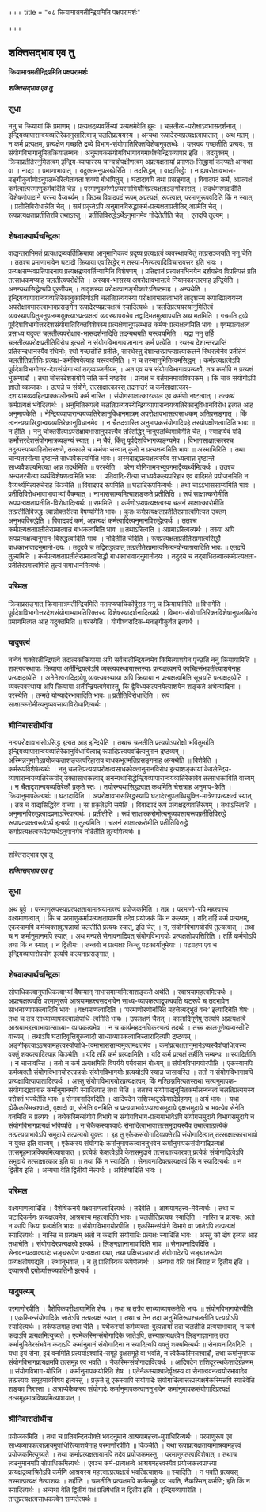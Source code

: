 +++
title = "०८ क्रियामात्रमतीन्द्रियमिति पक्षपरामर्शः"

+++


## शक्तिसद्भाव एव तु

**क्रियामात्रमतीन्द्रियमिति पक्षपरामर्शः**

***शक्तिसद्भाव एव तु***

### **सुधा**

ननु च क्रियायां किं प्रमाणम् । प्रत्यक्षद्रव्यवर्तिन्यां प्रत्यक्षमेवेति ब्रूमः । चलतीत्य-परोक्षाऽवभासदर्शनात् । इन्द्रियव्यापारान्वयव्यतिरेकानुसारित्वाच् चलतिप्रत्ययस्य । अन्यथा रूपादेरप्यप्रत्यक्षत्वापातात् । अथ मतम् । न कर्म प्रत्यक्षम्, प्रत्यक्षेण गच्छति द्रव्ये विभाग-संयोगातिरिक्तविशेषानुपलब्धेः । यस्त्वयं गच्छतीति प्रत्ययः, स संयोगविभागानुमितक्रियालम्बनः। अनुमापकसंयोगविभागावगमार्थश्चेन्द्रियव्यापार इति । तदयुक्तम् । क्रियाप्रतीतेरनुमितत्वम् इन्द्रिय-व्यापारस्य चान्यत्रोपक्षीणत्वम् अप्रत्यक्षतायां प्रमाणतः सिद्धायां कल्प्यते अन्यथा वा । नाद्यः । प्रमाणाभावात् । यदुक्तमनुपलब्धेरिति । तदसिद्धम् । वाद्यसिद्धेः । न ह्यपरोक्षावभास-मङ्गीकुर्वाणोऽनुपलब्धेरित्येतावता शक्यो बोधयितुम् । घटादावपि तथा प्रसङ्गात् । विवादपदं कर्म, अप्रत्यक्षं कर्मत्वात्परमाणुकर्मवदिति चेन्न । परमाणुकर्मणोऽप्यस्माभिर्योगिप्रत्यक्षताऽङ्गीकारात् । तदर्थमस्मदादीति विशेषणोपादाने परस्य वैय्यर्थ्यम् । किञ्च विवादपदं रूपम् अप्रत्यक्षं, रूपत्वात्, परमाणुरूपवदिति किं न स्यात् । प्रतीतिविरोधान्नेति चेत् । समं प्रकृतेऽपि अनुमानविरुद्धाकर्म-प्रत्यक्षताप्रतीतिर् अप्रमेति चेत् । रूपप्रत्यक्षताप्रतीतिरपि तथाऽस्तु । प्रतीतिविरुद्धेऽर्थेऽनुमानमेव नोदेतेतीति चेत् । एतदपि तुल्यम् ।

### **शेषवाक्यार्थचन्द्रिका**

वाद्यन्तराभिमतं प्रत्यक्षद्रव्यवर्तिक्रियाया आनुमानिकत्वं प्रदूष्य प्रत्यक्षत्वं व्यवस्थापयितुं तत्प्रसञ्जयति ननु चेति । ततश्च प्रमाणाभावेन घटादौ क्रियाया एवासिद्धेर् न तस्या-नित्यत्वादिविचारावसर इति भावः । प्रत्यक्षसम्भवप्रतिपादनाय प्रत्यक्षद्रव्यवर्तिन्यामिति विशेषणम् । प्रतिज्ञातं प्रत्यक्षमभिनयेन दर्शयन्नेव विप्रतिपन्नं प्रति तत्साधकमप्याह चलतीत्यपरोक्षेति । अस्याव-भासस्य अपरोक्षावभासत्वे नियामकान्तरमाह इन्द्रियेति । अनन्यथासिद्धेत्यपि पूरणीयम् । तादृशस्या परोक्षत्वानङ्गीकारेऽनिष्टमाह ॥ अन्यथेति । इन्द्रियव्यापारान्वयव्यतिरेकानुकारिणोऽपि चलतिप्रत्ययस्या परोक्षावभासत्वाभावे तादृशस्य रूपादिप्रत्ययस्य अपरोक्षावभासत्वाभावप्रसङ्गेन रूपादेरप्यप्रत्यक्षत्वं स्यादित्यर्थः । चलतिप्रत्ययस्यानुमितित्वं व्यवस्थापयितुमनुपलम्भयुक्त्याऽप्रत्यक्षत्वं व्यवस्थापयन्नेव तद्वादिमतमुत्थापयति अथ मतमिति । गच्छति द्रव्ये पूर्वदेशविभागोत्तरदेशसंयोगातिरिक्तविशेषस्य प्रत्यक्षेणानुपलम्भान्न कर्मणः प्रत्यक्षत्वमिति भावः । एवमप्रत्यक्षत्वं प्रसाध्य यदुक्तं चलतीत्यपरोक्षाव-भासदर्शनादिति तदन्यथयति यस्त्वयमिति । यद्वा ननु तर्हि चलतीत्यपरोक्षप्रतीतिविरोध इत्यतो न संयोगविभागावजानानः कर्म प्रत्येति । रथस्य देशान्तरप्राप्तिं प्रतिसन्दधानस्यैव रथिनोः, रथो गच्छतीति प्रतीतेः, सारथेस्तु देशान्तरप्राप्त्यप्रत्याकलने स्थिरत्वेनेव प्रतीतेर्न चलतीतिप्रतीतिः प्रत्यक्ष-कर्मविषयेत्याह यस्त्वयमिति । न च तस्यानुमितित्वमसिद्धम् । कर्मप्रत्यक्षत्वेऽपि पूर्वदेशविभागोत्तर-देशसंयोगाभ्यां तद्य्वञ्जनीयम् । अत एव यत्र संयोगविभागावप्रत्यक्षौ, तत्र कर्मापि न प्रत्यक्षं भूकम्पादौ । तथा चोत्तरदेशसंयोगे सति कर्म नष्टमेव । प्रत्यक्षं च वर्तमानमात्रविषयकम् । किं चात्र संयोगोऽपि ज्ञातो व्यञ्जकः । उत्पन्ने च संयोगे, तत्साक्षात्कारस् तदनन्तरं च कर्मसाक्षात्कार-दशायामव्यवहितप्राक्कालीनमपि कर्म नास्ति । संयोगसाक्षात्कारकाल एव कर्मणो नष्टत्वात् । तत्कथं कर्मप्रत्यक्षं भवेदित्यर्थः । अनुमितिरूपत्वे चलतिप्रत्ययस्येन्द्रियव्यापारान्वयव्यतिरेकानुविधानविरोध इत्यत आह अनुमापकेति । नेन्द्रियव्यापारान्वयव्यतिरेकानुविधानमात्रम् अपरोक्षावभासत्वसाधकम् अतिप्रसङ्गात् । किं त्वनन्यथासिद्धान्वयव्यतिरेकानुविधानमेव । न चैतदत्रास्ति अनुमापकसंयोगादिग्रहे तस्योपक्षीणत्वादिति भावः ॥ न हीति । ननु चोक्तरीत्याऽपरोक्षावभासानुपपत्त्यैव तत्सिद्धिर् नानुपलब्धिमात्रेणेति चेत् । स्यादप्येवं यदि कर्मोत्तरदेशसंयोगमात्रव्यङ्ग्यं स्यात् । न चैवं, किंतु पूर्वदेशविभागव्यङ्ग्यमेव । विभागसाक्षात्कारश्च तदुत्पत्त्यव्यवहितोत्तरक्षणे, तत्काले च कर्मणः सत्त्वात् कुतो न प्रत्यक्षत्वमिति भावः ॥ अस्माभिरिति । तथा चान्यतररीत्या दृष्टान्ते साध्यवैकल्यमिति भावः। अस्मदाद्यप्रत्यक्षत्वस्यैव साध्यत्वान्न दृष्टान्ते साध्यवैकल्यमित्यत आह तदर्थमिति ॥ परस्येति । परेण योगिनामनभ्युपगमाद्वैय्यर्थ्यमित्यर्थः । ततश्च अन्यतररीत्या व्यर्थविशेषणत्वमिति भावः । प्रतिवादि-रीत्या साध्यवैकल्यपरिहार एव वादिमते प्रयोजनमिति न वैय्यर्थ्यमित्यरुचेराह किञ्चेति ॥ विवादपदं रूपमिति ॥ घटादिरूपमित्यर्थः । तथा चाऽऽभाससाम्यमिति भावः । प्रतीतिविरोधभावाभावाभ्यां वैषम्यात् । नाभाससाम्यमित्याशङ्कते प्रतीतिति । रूपं साक्षात्करोमीति रूपप्रत्यक्षताप्रतीति-विरोधादित्यर्थः ॥ सममिति । कर्मणोऽप्यप्रत्यक्षत्वस्य चलनं साक्षात्कारोमीति तत्प्रतीतिविरुद्ध-त्वान्नोक्तरीत्या वैषम्यमिति भावः । कुतः कर्मप्रत्यक्षताप्रतीतेरप्रमात्वमित्यत उक्तम् अनुभवविरुद्धेति । विवादपदं कर्म, अप्रत्यक्षं कर्मत्वादित्यनुमानविरुद्धेत्यर्थः । ततश्च कर्मप्रत्यक्षताप्रतीतेरप्रमात्वान्न बाधकत्वमिति भावः ॥ तथाऽस्त्विति । अप्रमाऽस्त्वित्यर्थः । तस्या अपि रूपप्रत्यक्षत्वानुमान-विरुद्धत्वादिति भावः । नोदेतीति चेदिति । रूपप्रत्यक्षताप्रतीतेरप्रमात्वसिद्धौ बाधकाभावादनुमानो-दयः । तदुदये च तद्विरुद्धत्वात् तत्प्रतीतेरप्रमात्वमित्यन्योन्याश्रयादिति भावः ॥ एतदपि तुल्यमिति । कर्मप्रत्यक्षताप्रतीतेरप्रमात्वसिद्धौ बाधकाभावादनुमानोदयः । तदुदये च तद्बाधितत्वात्कर्मप्रत्यक्षता-प्रतीतेरप्रमात्वमिति तुल्यं समाधानमित्यर्थः ।

### **परिमल**

क्रियाप्रसङ्गात् क्रियामात्रमतीन्द्रियमिति मतमप्यपाचिकीर्षुराह ननु च क्रियायामिति ॥ विभागेति । पूर्वदेशविभागोत्तरदेशसंयोगाभ्यामतिरिक्तस्य विशेषस्यादर्शनादित्यर्थः । विभाग-संयोगातिरिक्तविशेषानुपलब्धिरेव प्रमाणमित्यत आह यदुक्तमिति ॥ परस्येति । योगीश्वरादिक-मनङ्गीकुर्वत इत्यर्थः ।

### **यादुपत्यं**

नन्वेवं शक्तेरतीन्द्रियत्वे तदात्मकक्रियाया अपि सर्वत्रातीन्द्रियत्वमेव किमित्याशयेन पृच्छति ननु क्रियायामिति । शक्त्यवस्थायाः क्रियाया अतीन्द्रियत्वेऽपि व्यक्त्यवस्थायास्तस्याः प्रत्यक्षत्वमपि क्वचित्संभवतीत्याशयेनाह प्रत्यक्षद्रव्येति । अनेनेश्वरादिद्रव्येषु व्यक्त्यवस्थाया अपि क्रियाया न प्रत्यक्षत्वमिति सूचयति प्रत्यक्षद्रव्येति । व्यक्त्यवस्थाया अपि क्रियाया अतीन्द्रियत्वमेवास्तु, किं द्वैविध्यकल्पनयेत्याशयेन शङ्कते अथेत्यादिना ॥ परस्येति । तन्मते योग्यादेरभावादिति भावः ॥ प्रतीतिविरोधादिति । रूपं साक्षात्करोमीत्यनुव्यवसायाविरोधादित्यर्थः ।

### **श्रीनिवासतीर्थीया**

नन्वपरोक्षावभासोऽसिद्ध इत्यत आह इन्द्रियेति । तथाच चलतीति प्रत्ययोऽपरोक्षो भवितुमर्हति इन्द्रियव्यापारान्वयव्यतिरेकानुविधायित्वाद् रूपादिप्रत्ययवदित्यनुमानं द्रष्टव्यम् । अस्मिन्ननुमानेऽप्रयोजकताशङ्कापरिहाराय बाधकभूतमतिप्रसङ्गमाह अन्यथेति ॥ विशेषेति । कर्मरूपविशेषेत्यर्थः । ननु चलतिप्रत्ययापरोक्षत्वसाधकोक्तानुमानविरोध इत्याशङ्कायां केवलेन्द्रिय-व्यापारान्वयव्यतिरेकयोर् उक्तासाधकत्वाद् अनन्यथासिद्धेन्द्रियव्यापारान्वयव्यतिरेकावेव तत्साधकाविति वाच्यम् । न चैतादृशान्वयव्यतिरेकौ प्रकृते स्तः । तयोरन्यथासिद्धत्वात् कथमिति चेत्तत्राह अनुमाप-केति । क्रियानुमापकेत्यर्थः ॥ घटादाविति । अपरोक्षावभाससिद्धस्यापि घटादेरनुपलब्धियुक्ति-मात्रेणाप्रत्यक्षत्वं स्यात् । तत्र च वाद्यसिद्धिरेव वाच्या । सा प्रकृतेऽपि समेति । विवादपदं रूपं प्रत्यक्षद्रव्यवर्तिरूपम् । तथाऽस्त्विति । अनुमानविरुद्धत्वादप्रमाऽस्त्वित्यर्थः । प्रतीतीति । रूपं साक्षात्करोमीत्यनुव्यवसायरूपप्रतीतिविरुद्धे रूपाप्रत्यक्षत्वरूपेऽर्थ इत्यर्थः ॥ तुल्यमिति । चलनं साक्षात्करोमीति प्रतीतिविरुद्धे कर्माप्रत्यक्षत्वरूपेऽप्यर्थेऽनुमानमेव नोदेतीति तुल्यमित्यर्थः ॥

------------------------------------------------------------------------

शक्तिसद्भाव एव तु

***शक्तिसद्भाव एव तु***

### **सुधा**

अथ ब्रूषे । परमाणुरूपस्याप्रत्यक्षतायामाश्रयामहत्त्वं प्रयोजकमिति । तन्न । परमाणो-रपि महत्त्वस्य वक्ष्यमाणत्वात् । किं च परमाणुकर्माप्रत्यक्षतायामपि तदेव प्रयोजकं किं न कल्प्यम् । यदि तर्हि कर्म प्रत्यक्षम्, एकस्यामपि कर्मव्यक्तावुत्पन्नायां चलतीति प्रत्ययः स्यात्, इति चेत् । न, संयोगविभागयोरपि तुल्यत्वात् । तथा च न कर्मानुमानमपि स्यात् । अथ मन्यसे सेनावनादिवत् संयोगविभागयोः प्रत्यक्षतोपपत्तिरिति । तर्हि कर्मणोऽपि तथा किं न स्यात् । न द्वितीयः । तन्तवो न प्रत्यक्षाः किन्तु पटकार्यानुमेयाः । पटग्रहण एव च इन्द्रियव्यापारोपयोग इत्यपि कल्पनाप्रसङ्गात् ।

### **शेषवाक्यार्थचन्द्रिका**

सोपाधिकत्वानुपाधिकत्वाभ्यां वैषम्यान् नाभासमाम्यमित्याशङ्कते अथेति । स्वाश्रयामहत्त्वमित्यर्थः । अप्रत्यक्षत्ववति परमाणुरूपे आश्रयामहत्त्वसद्भावेन साध्य-व्यापकत्वाद्रूपत्ववति घटरूपे च तदभावेन साधनाव्यापकत्वादिति भावः ॥ वक्ष्यमाणत्वादिति । ‘परमाणोरणोर्नास्ति महत्तेत्यद्भुतं वचः’ इत्यादिनेति शेषः । तथा च तत्र साध्याव्यापकत्वान्नोपाधि-त्वमिति भावः । उपलक्षणं चैतत् । कालादिगुणेषु सत्यपि अप्रत्यक्षत्वे आश्रयामहत्त्वाभावात्साध्या- व्यापकत्वमेव । न च कार्यमहदनधिकरणत्वं तदर्थः । तच्च कालगुणेष्वप्यस्तीति वाच्यम् । तथाऽपि घटादिवृत्तिगुरुत्वादौ साध्याव्यापकत्वानिस्तारादित्यपि द्रष्टव्यम् । अङ्गीकृत्याऽऽश्रयामहत्त्वस्योपाधि-त्वमाभाससाम्यमुक्तमक्षतमेव । कर्माप्रत्यक्षतानुमानेऽप्यस्यैवोपाधित्वस्य वक्तुं शक्यत्वादित्याह किञ्चेति ॥ यदि तर्हि कर्म प्रत्यक्षमिति । यदि कर्म प्रत्यक्षं तर्हीति सम्बन्धः ॥ स्यादितीति । न चासावस्ति । ततो न कर्म प्रत्यक्षमिति विपर्यये पर्यवसानं बोध्यम् ॥ संयोगविभागयोरपीति । एकस्यामपि कर्मव्यक्तौ संयोगविभागयोरुत्पन्नयोः संयोगविभागयोः प्रत्ययोऽपि स्यान्न चासावस्ति । ततो न संयोगविभागावपि प्रत्यक्षावित्यापातादित्यर्थः । अस्तु संयोगविभागयोरप्रत्यक्षत्वम्, किं नश्छिन्नमित्यतस्तथा सत्यनुमापक-संयोगाद्यज्ञानान्न कर्मानुमानमपि स्यादित्याह तथा चेति । ततश्च संयोगाद्यनुमितकर्मालम्बनत्वं चलतिप्रत्ययस्य परोक्तं भज्येतेति भावः ॥ सेनावनादिवदिति । आदिपदेन राशिस्थदूरकेशादेर्ग्रहणम् ॥ अयं भावः । यथा ह्येकैकस्मिन्नश्वादौ, वृक्षादौ वा, सेनेति वनमिति च प्रत्ययाभावेऽप्यश्वसमुदाये वृक्षसमुदाये च भवत्येव सेनेति वनमिति च प्रत्ययः । तथैकस्मिन्संयोगे विभागे च संयोगविभाग-प्रत्ययाभावेऽपि संयोगसमुदाये विभागसमुदाये च संयोगविभागप्रत्यक्षं भविष्यति । न चैकैकस्याश्वादेः सेनादित्वाभावात्तत्समुदायस्यैव तथात्वात्प्रत्येकं तत्प्रत्ययाभावेऽपि समुदाये तत्प्रत्ययो युक्तः । इह तु एकैकसंयोगादिव्यक्तेरपि संयोगादित्वात् तत्साक्षात्काराभावो न युक्त इति वाच्यम् । एकैकस्य संयोगादेः कर्मानुमापकत्वाननुभवेन कर्मानुमापकसंयोगादिप्रत्यक्षं तत्समूहमात्रविषयमित्याशयात् । प्रत्येकं केशत्वेऽपि केशसमुदाये तत्साक्षात्कारवत् प्रत्येकं संयोगादित्वेऽपि समुदाये तत्साक्षात्कार इति वा ॥ तथा किं न स्यादिति । सेनावनादिवत्प्रत्यक्षत्वं किं न स्यादित्यर्थः ॥ न द्वितीय इति । अन्यथा वेति द्वितीयो नेत्यर्थः । अविशेषादिति भावः ।

### **परिमल**

वक्ष्यमाणत्वादिति । वैशेषिकनये वक्ष्यमाणत्वादित्यर्थः । तदेवेति । आश्रयामहत्त्व-मेवेत्यर्थः । तथा च घटादिकर्मणः प्रत्यक्षत्वमेव, आश्रयस्य महत्त्वादिति भावः ॥ चलतीतिप्रत्ययः स्यादिति । नास्ति च प्रत्ययः, अतो न कापि क्रिया प्रत्यक्षेति भावः ॥ संयोगविभागयोरपीति । एकस्मिन्संयोगे विभागे वा जातेऽपि तत्प्रत्यक्षं स्यादित्यर्थः । नास्ति च प्रत्यक्षम् अतो न कदापि संयोगादिः प्रत्यक्षः स्यादिति भावः । अस्तु को दोष इत्यत आह तथाचेति । संयोगादेरप्रत्यक्षत्वे इत्यर्थः । लिङ्गज्ञानाभावादिति भावः ॥ सेनावनादिवदिति । सेनावनपदवाक्यादेः सङ्घरूपेण प्रत्यक्षता यथा, तथा पक्षिसञ्चारादौ संयोगादेरपि सङ्घातरूपेण प्रत्यक्षतोपपद्यते । तथानुभवात् । न तु प्रातिस्विक रूपेणेत्यर्थः । अन्यथा वेति पक्षं निराह न द्वितीय इति । द्य्वाश्रयौ द्वयोर्व्यासज्यवर्तिनौ इत्यर्थः ।

### **यादुपत्यम्**

परमाणोरपीति । वैशेषिकपरीक्षायामिति शेषः । तथा च तत्रैव साध्याव्यापकतेति भावः ॥ संयोगविभागयोरपीति । एकस्मिन्संयोगादिके जातेऽपि तत्प्रत्यक्षं स्यात् । तथा च तेन तदा अनुमितिरूपश्चलतीति प्रत्ययोऽपि स्यादित्यर्थः । तर्कफलमाह तथा चेति । यथैकस्यां कर्मव्यक्ता-वुत्पन्नायां तदा चलतीति प्रत्ययाभावात्, न कर्म कदाऽपि प्रत्यक्षमित्युच्यते । एवमेकस्मिन्संयोगादिके जातेऽपि, तस्याप्रत्यक्षत्वेन लिङ्गाज्ञानात् तदा कर्मानुमितेरसंभवेन कदाऽपि कर्मानुमानं संयोगादिना न स्यादित्यपि वक्तुं शक्यमित्यर्थः ॥ सेनावनादिवदिति । यथा इयं सेना, इदं वनमिति प्रत्ययोऽश्वादि-समूहे वृक्षसमूहे वा भवति, न त्वेकैकस्मिन्नश्वादौ, तथा कर्मानुमापक संयोगविभागप्रत्यक्षमपि तत्समूह एव भवति । नैकस्मिन्संयोगादावित्यर्थः । आदिपदेन राशिदूरस्थकेशादेर्ग्रहणम् ॥ संयोगविभाग-योरिति । कर्मानुमापकयोरिति शेषः । एतेनैकस्याश्वादेर्वृक्षस्य वा सेनात्ववनत्वयोरभावादेव तत्प्रत्ययः समूहमात्रविषय इत्यस्तु । प्रकृते तु एकस्यापि संयोगादेः संयोगादित्वात्तत्प्रत्यक्षमेकस्मिन्नपि स्यादेवेति शङ्का निरस्ता । अत्राप्येकैकस्य संयोगादेः कर्मानुमापकत्वाननुभावेन कर्मानुमापकसंयोगादिप्रत्यक्षं तत्समूहमात्रविषयमित्याशयात् ।

### **श्रीनिवासतीर्थीया**

प्रयोजकमिति । तथा च प्रतिबन्दितयोक्ते भवदनुमाने आश्रयामहत्त्व-मुपाधिरित्यर्थः । परमाणुरूप एव साध्यव्यापकत्वान्नायमुपाधिरित्याशयेनाह परमाणोरपीति ॥ किञ्चेति । यथा रूपाप्रत्यक्षतायामाश्रयामहत्त्वं प्रयोजकमित्युच्यते । तथा कर्माप्रत्यक्षतायामपि तदेव प्रयोजकमस्तु । परमाणुगतत्वाविशेषात् । तथाच त्वदनुमानमपि सोपाधिकमित्यर्थः । एवञ्च कर्म-प्रत्यक्षत्वे आश्रयमहत्त्वस्यैव प्रयोजकत्वप्राप्त्या प्रत्यक्षद्रव्याश्रितेऽपि कर्मणि आश्रयस्य महत्त्वात्प्रत्यक्षत्वं भवत्वित्याशयः ॥ स्यादिति । न भवति प्रत्ययस् तस्मात्प्रत्यक्षं नेत्याशयः । तर्हीति । चलतीति प्रत्यक्षमपि कर्मसमूहे एव भवति, नैकस्मिन् कर्मणि; इति किं न स्यादित्यर्थः । अन्यथा वेति द्वितीयं पक्षं प्रतिषेधति न द्वितीय इति । इन्द्रियव्यापारेति । तन्तुप्रत्यक्षत्वसाधकत्वेन सम्मतेत्यर्थः ॥

